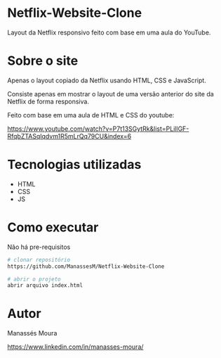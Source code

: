 # Netflix-Website-Clone
Layout da Netflix responsivo feito com base em uma aula do YouTube.

# Sobre o site
Apenas o layout copiado da Netflix usando HTML, CSS e JavaScript. 

Consiste apenas em mostrar o layout de uma versão anterior do site da Netflix de forma responsiva.

Feito com base em uma aula de HTML e CSS do youtube:

https://www.youtube.com/watch?v=P7t13SGytRk&list=PLillGF-RfqbZTASqIqdvm1R5mLrQq79CU&index=6


# Tecnologias utilizadas

- HTML
- CSS
- JS

# Como executar
Não há pre-requisitos

```bash
# clonar repositório 
https://github.com/ManassesM/Netflix-Website-Clone

# abrir o projeto
abrir arquivo index.html

```

# Autor

Manassés Moura

https://www.linkedin.com/in/manasses-moura/
